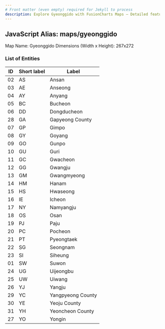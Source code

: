 ```yaml
---
# Front matter (even empty) required for Jekyll to process
description: Explore Gyeonggido with FusionCharts Maps – Detailed features for seamless integration. Try now & enhance your data visualization today! 
---
```


## JavaScript Alias: maps/gyeonggido

Map Name: Gyeonggido
Dimensions (Width x Height): 267x272





### List of Entities

ID | Short label | Label
---|---|---|
02|AS|Ansan
03|AE|Anseong
04|AY|Anyang
05|BC|Bucheon
06|DD|Dongducheon
28|GA|Gapyeong County
07|GP|Gimpo
08|GY|Goyang
09|GO|Gunpo
10|GU|Guri
11|GC|Gwacheon
12|GG|Gwangju
13|GM|Gwangmyeong
14|HM|Hanam
15|HS|Hwaseong
16|IE|Icheon
17|NY|Namyangju
18|OS|Osan
19|PJ|Paju
20|PC|Pocheon
21|PT|Pyeongtaek
22|SG|Seongnam
23|SI|Siheung
01|SW|Suwon
24|UG|Uijeongbu
25|UW|Uiwang
26|YJ|Yangju
29|YC|Yangpyeong County
30|YE|Yeoju County
31|YH|Yeoncheon County
27|YO|Yongin


